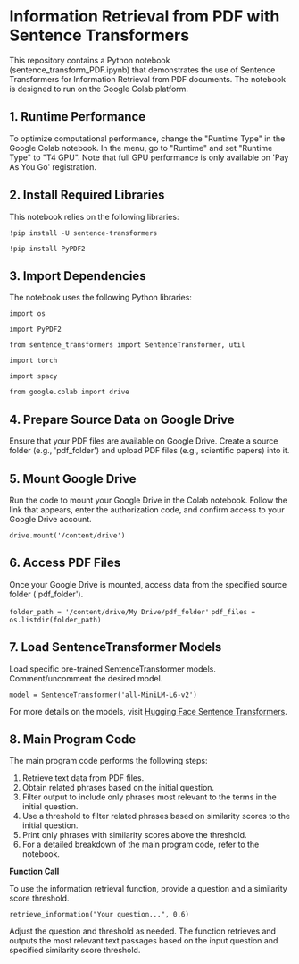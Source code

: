 # Information Retrieval from PDF with Sentence Transformers

This repository contains a Python notebook (sentence_transform_PDF.ipynb) that demonstrates the use of Sentence Transformers for Information Retrieval from PDF documents. The notebook is designed to run on the Google Colab platform.

## 1. Runtime Performance

To optimize computational performance, change the "Runtime Type" in the Google Colab notebook. In the menu, go to "Runtime" and set "Runtime Type" to "T4 GPU". Note that full GPU performance is only available on 'Pay As You Go' registration.

## 2. Install Required Libraries

This notebook relies on the following libraries:

`!pip install -U sentence-transformers`

`!pip install PyPDF2`

## 3. Import Dependencies

The notebook uses the following Python libraries:

`import os`

`import PyPDF2`

`from sentence_transformers import SentenceTransformer, util`

`import torch`

`import spacy`

`from google.colab import drive`

## 4. Prepare Source Data on Google Drive

Ensure that your PDF files are available on Google Drive. Create a source folder (e.g., 'pdf_folder') and upload PDF files (e.g., scientific papers) into it.

## 5. Mount Google Drive

Run the code to mount your Google Drive in the Colab notebook. Follow the link that appears, enter the authorization code, and confirm access to your Google Drive account.

`drive.mount('/content/drive')`

## 6. Access PDF Files

Once your Google Drive is mounted, access data from the specified source folder ('pdf_folder').

`folder_path = '/content/drive/My Drive/pdf_folder'`
`pdf_files = os.listdir(folder_path)`

## 7. Load SentenceTransformer Models

Load specific pre-trained SentenceTransformer models. Comment/uncomment the desired model.

`model = SentenceTransformer('all-MiniLM-L6-v2')`

For more details on the models, visit [Hugging Face Sentence Transformers](https://huggingface.co/sentence-transformers).

## 8. Main Program Code

The main program code performs the following steps:

1. Retrieve text data from PDF files.
2. Obtain related phrases based on the initial question.
3. Filter output to include only phrases most relevant to the terms in the initial question.
4. Use a threshold to filter related phrases based on similarity scores to the initial question.
5. Print only phrases with similarity scores above the threshold.
6. For a detailed breakdown of the main program code, refer to the notebook.

**Function Call**

To use the information retrieval function, provide a question and a similarity score threshold.

`retrieve_information("Your question...", 0.6)`

Adjust the question and threshold as needed. The function retrieves and outputs the most relevant text passages based on the input question and specified similarity score threshold.





